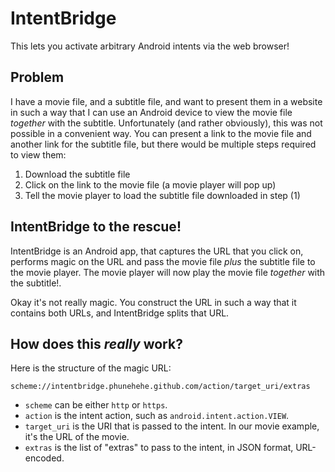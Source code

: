 # IntentBridge

This lets you activate arbitrary Android intents via the web browser!

## Problem

I have a movie file, and a subtitle file, and want to present them in a website
in such a way that I can use an Android device to view the movie file
*together* with the subtitle. Unfortunately (and rather obviously), this was
not possible in a convenient way. You can present a link to the movie file and
another link for the subtitle file, but there would be multiple steps required
to view them:

1. Download the subtitle file
2. Click on the link to the movie file (a movie player will pop up)
3. Tell the movie player to load the subtitle file downloaded in step (1)

## IntentBridge to the rescue!

IntentBridge is an Android app, that captures the URL that you click on,
performs magic on the URL and pass the movie file *plus* the subtitle file to
the movie player. The movie player will now play the movie file *together* with
the subtitle!.

Okay it's not really magic. You construct the URL in such a way that it
contains both URLs, and IntentBridge splits that URL.

## How does this *really* work?

Here is the structure of the magic URL:

    scheme://intentbridge.phunehehe.github.com/action/target_uri/extras

  - `scheme` can be either `http` or `https`.
  - `action` is the intent action, such as `android.intent.action.VIEW`.
  - `target_uri` is the URI that is passed to the intent. In our movie example,
    it's the URL of the movie.
  - `extras` is the list of "extras" to pass to the intent, in JSON format,
    URL-encoded.
